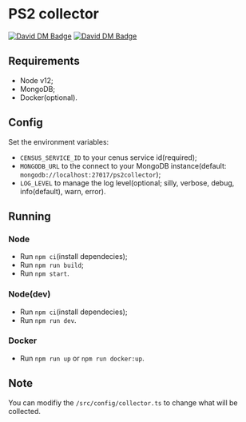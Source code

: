 # PS2 collector

[![David DM Badge](https://david-dm.org/microwavekonijn/ps2-collector.svg)](https://david-dm.org/microwavekonijn/ps2-collector)
[![David DM Badge](https://david-dm.org/microwavekonijn/ps2-collector/dev-status.svg)](https://david-dm.org/microwavekonijn/ps2-collector?type=dev)


## Requirements
- Node v12;
- MongoDB;
- Docker(optional).

## Config
Set the environment variables:
- `CENSUS_SERVICE_ID` to your cenus service id(required);
- `MONGODB_URL` to the connect to your MongoDB instance(default: `mongodb://localhost:27017/ps2collector`);
- `LOG_LEVEL` to manage the log level(optional; silly, verbose, debug, info(default), warn, error).

## Running

### Node
- Run `npm ci`(install dependecies);
- Run `npm run build`;
- Run `npm start`.

### Node(dev)
- Run `npm ci`(install dependecies);
- Run `npm run dev`.

### Docker
- Run `npm run up` or `npm run docker:up`.

## Note
You can modifiy the `/src/config/collector.ts` to change what will be collected.
